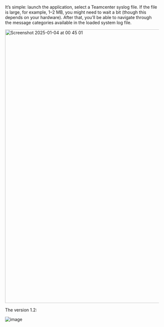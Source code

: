 It’s simple: launch the application, select a Teamcenter syslog file. If the file is large, for example, 1–2 MB, you might need to wait a bit (though this depends on your hardware). After that, you’ll be able to navigate through the message categories available in the loaded system log file.


<img width="897" alt="Screenshot 2025-01-04 at 00 45 01" src="https://github.com/user-attachments/assets/8ca08e55-7ae4-4adb-b283-20da5f9868cf" />

The version 1.2:

![image](https://github.com/user-attachments/assets/6bc340ae-5ba0-47ee-9a95-f2e1fee49eb7)
